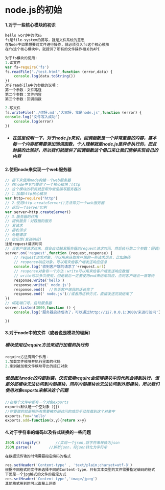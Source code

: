 # node.js的初始

#### 1.对于一些核心模块的初识

```javascript
hello word中的代码
fs是file-system的简写，就是文件系统的意思
在Node中如果想要对文件进行操作，就必须引入fs这个核心模块
在fs这个核心模块中，就提供了所有的文件操作相关的API

```

```javascript
对于fs模块的使用：
1.读文件
var fs=require('fs')
fs.readFile("./test.html",function (error,data) {
    console.log(data.toString())
})
对于readFile中的参数的说明：
第一个参数：文件路径
第二个参数：文件内容
第三个参数：回调函数

2.写文件
fs.writeFile('./你好.md','大家好，我是node.js',function (error) {
console.log('文件写入成功')
    console.log(error)
})
```

+ ##### 在这里说明一下，对于node.js来说，回调函数是一个非常重要的内容，基本每一个内容都需要添加回调函数，个人理解就是node.js是异步执行的，而且封装的比较好，所以我们就提供了回调函数这个借口来让我们能够实现自己的内容

#### 2.使用node来实现一个web服务器

```javascript
// 接下来使用node构建一个web服务器
// 在node中专门提供了一个核心模块：http
// 这个模块的职责就是帮你常见编写服务器的
// 1.加载http核心模块
var http=require("http")
// 2.使用http.createServer()方法常见一个web服务器
// 返回一个server实例
var server=http.createServer()
// 3.服务器的作用
// 提供服务：对数据的服务
// 发请求
// 接收请求
// 处理请求
// 给反馈(发送响应)
注册request请求时间
// 当客户端请求过来，就会自动触发服务器的request请求时间，然后执行第二个参数：回调处理函数
server.on('request',function (request,response) {
    // request请求对象，可以用来获取客户端的一些请求信息，比如路径
    // response响应对象，可以用来给客户端发送响应信息
    console.log('收到客户端的请求了'+request.url)
    // response对象有一个方法：write可以用来给客户端发送响应数据
    // write可以多次使用，但是最后一定要使用end来结束响应，否则客户端会一直等待
    response.write('hello')
    response.write(' node.js')
    response.end()  //告诉客户端我的话说完了
    response.end(' node.js')//或者用这种方式，直接发送完就结束了
})
// 绑定端口号，启动服务器
server.listen(3000,function () {
    console.log('服务器启动成功了，可以通过http://127.0.0.1:3000/来进行访问')

})
```

#### 3.对于node中的文件（或者说是模块的理解）

##### 模块使用过require方法来进行加载和执行的

```javascript
require方法有两个作用：
1.加载文件模块并执行里面的代码
2.拿到被加载文件模块导出的接口对象
```

##### 但是因为node的内部封装，仅仅使用require会使得模块中的代码会得到执行，但是外部模块无法访问到内部模块，同样内部模块也无法访问到外部模块，所以我们使用对象exports来解决这个问题

```javascript
//在每个文件中都有一个对象exports
exports默认是一个空对象（{}）
//你要做的就是把所有需要被外部访问的成员手动挂载到这个对象中
exports.foo='hello'
exports.add=function(x,y){return x+y}
```

#### 4.对于字符串的编码以及各式转换的一些问题

```javascript
JSON.stringify()       //实现一个json,将字符串转换为json
JSON.parse()        //解析json，将json转化为字符串

在数据流传输的时候需要指定编码的格式

res.setHeader('Content-type' , 'text/plain;charset=utf-8')
根据不同格式的文件来选择不同的Content-type，只有文本类型的文件需要指定编码的格式
下面是一个jpg格式的文件的指定方式
res.setHeader('Content-type','image/jpeg')
其他格式用到的可以直接上网查
```

